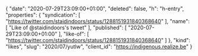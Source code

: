 {
  "date": "2020-07-29T23:09:00+01:00",
  "deleted": false,
  "h": "h-entry",
  "properties": {
    "syndication": [
      "https://twitter.com/staidindoors/status/1288151931840368640"
    ],
    "name": [
      "Like of @staidindoors's tweet"
    ],
    "published": [
      "2020-07-29T23:09:00+01:00"
    ],
    "like-of": [
      "https://twitter.com/staidindoors/status/1288151931840368640"
    ]
  },
  "kind": "likes",
  "slug": "2020/07/yutlw",
  "client_id": "https://indigenous.realize.be"
}
